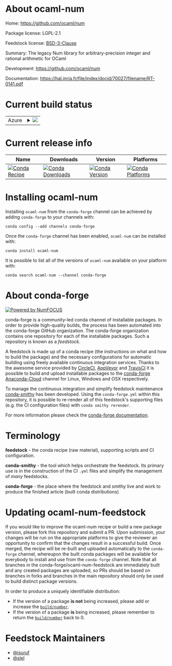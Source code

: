 About ocaml-num
===============

Home: https://github.com/ocaml/num

Package license: LGPL-2.1

Feedstock license: [BSD-3-Clause](https://github.com/conda-forge/ocaml-num-feedstock/blob/master/LICENSE.txt)

Summary: The legacy Num library for arbitrary-precision integer and rational arithmetic for OCaml

Development: https://github.com/ocaml/num

Documentation: https://hal.inria.fr/file/index/docid/70027/filename/RT-0141.pdf

Current build status
====================


<table>
    
  <tr>
    <td>Azure</td>
    <td>
      <details>
        <summary>
          <a href="https://dev.azure.com/conda-forge/feedstock-builds/_build/latest?definitionId=6267&branchName=master">
            <img src="https://dev.azure.com/conda-forge/feedstock-builds/_apis/build/status/ocaml-num-feedstock?branchName=master">
          </a>
        </summary>
        <table>
          <thead><tr><th>Variant</th><th>Status</th></tr></thead>
          <tbody><tr>
              <td>linux_64</td>
              <td>
                <a href="https://dev.azure.com/conda-forge/feedstock-builds/_build/latest?definitionId=6267&branchName=master">
                  <img src="https://dev.azure.com/conda-forge/feedstock-builds/_apis/build/status/ocaml-num-feedstock?branchName=master&jobName=linux&configuration=linux_64_" alt="variant">
                </a>
              </td>
            </tr><tr>
              <td>osx_64</td>
              <td>
                <a href="https://dev.azure.com/conda-forge/feedstock-builds/_build/latest?definitionId=6267&branchName=master">
                  <img src="https://dev.azure.com/conda-forge/feedstock-builds/_apis/build/status/ocaml-num-feedstock?branchName=master&jobName=osx&configuration=osx_64_" alt="variant">
                </a>
              </td>
            </tr>
          </tbody>
        </table>
      </details>
    </td>
  </tr>
</table>

Current release info
====================

| Name | Downloads | Version | Platforms |
| --- | --- | --- | --- |
| [![Conda Recipe](https://img.shields.io/badge/recipe-ocaml--num-green.svg)](https://anaconda.org/conda-forge/ocaml-num) | [![Conda Downloads](https://img.shields.io/conda/dn/conda-forge/ocaml-num.svg)](https://anaconda.org/conda-forge/ocaml-num) | [![Conda Version](https://img.shields.io/conda/vn/conda-forge/ocaml-num.svg)](https://anaconda.org/conda-forge/ocaml-num) | [![Conda Platforms](https://img.shields.io/conda/pn/conda-forge/ocaml-num.svg)](https://anaconda.org/conda-forge/ocaml-num) |

Installing ocaml-num
====================

Installing `ocaml-num` from the `conda-forge` channel can be achieved by adding `conda-forge` to your channels with:

```
conda config --add channels conda-forge
```

Once the `conda-forge` channel has been enabled, `ocaml-num` can be installed with:

```
conda install ocaml-num
```

It is possible to list all of the versions of `ocaml-num` available on your platform with:

```
conda search ocaml-num --channel conda-forge
```


About conda-forge
=================

[![Powered by NumFOCUS](https://img.shields.io/badge/powered%20by-NumFOCUS-orange.svg?style=flat&colorA=E1523D&colorB=007D8A)](http://numfocus.org)

conda-forge is a community-led conda channel of installable packages.
In order to provide high-quality builds, the process has been automated into the
conda-forge GitHub organization. The conda-forge organization contains one repository
for each of the installable packages. Such a repository is known as a *feedstock*.

A feedstock is made up of a conda recipe (the instructions on what and how to build
the package) and the necessary configurations for automatic building using freely
available continuous integration services. Thanks to the awesome service provided by
[CircleCI](https://circleci.com/), [AppVeyor](https://www.appveyor.com/)
and [TravisCI](https://travis-ci.com/) it is possible to build and upload installable
packages to the [conda-forge](https://anaconda.org/conda-forge)
[Anaconda-Cloud](https://anaconda.org/) channel for Linux, Windows and OSX respectively.

To manage the continuous integration and simplify feedstock maintenance
[conda-smithy](https://github.com/conda-forge/conda-smithy) has been developed.
Using the ``conda-forge.yml`` within this repository, it is possible to re-render all of
this feedstock's supporting files (e.g. the CI configuration files) with ``conda smithy rerender``.

For more information please check the [conda-forge documentation](https://conda-forge.org/docs/).

Terminology
===========

**feedstock** - the conda recipe (raw material), supporting scripts and CI configuration.

**conda-smithy** - the tool which helps orchestrate the feedstock.
                   Its primary use is in the construction of the CI ``.yml`` files
                   and simplify the management of *many* feedstocks.

**conda-forge** - the place where the feedstock and smithy live and work to
                  produce the finished article (built conda distributions)


Updating ocaml-num-feedstock
============================

If you would like to improve the ocaml-num recipe or build a new
package version, please fork this repository and submit a PR. Upon submission,
your changes will be run on the appropriate platforms to give the reviewer an
opportunity to confirm that the changes result in a successful build. Once
merged, the recipe will be re-built and uploaded automatically to the
`conda-forge` channel, whereupon the built conda packages will be available for
everybody to install and use from the `conda-forge` channel.
Note that all branches in the conda-forge/ocaml-num-feedstock are
immediately built and any created packages are uploaded, so PRs should be based
on branches in forks and branches in the main repository should only be used to
build distinct package versions.

In order to produce a uniquely identifiable distribution:
 * If the version of a package **is not** being increased, please add or increase
   the [``build/number``](https://conda.io/docs/user-guide/tasks/build-packages/define-metadata.html#build-number-and-string).
 * If the version of a package **is** being increased, please remember to return
   the [``build/number``](https://conda.io/docs/user-guide/tasks/build-packages/define-metadata.html#build-number-and-string)
   back to 0.

Feedstock Maintainers
=====================

* [@isuruf](https://github.com/isuruf/)
* [@slel](https://github.com/slel/)

